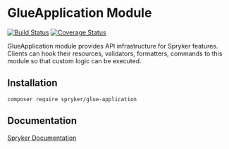# GlueApplication Module

[![Build Status](https://travis-ci.org/spryker/glue-application.svg)](https://travis-ci.org/spryker/glue-application)
[![Coverage Status](https://coveralls.io/repos/github/spryker/glue-application/badge.svg)](https://coveralls.io/github/spryker/glue-application)

GlueApplication module provides API infrastructure for Spryker features. Clients can hook their resources, validators, formatters, commands to this module so that custom logic can be executed. 
## Installation

```
composer require spryker/glue-application
```

## Documentation

[Spryker Documentation](https://academy.spryker.com/developing_with_spryker/module_guide/modules.html)
